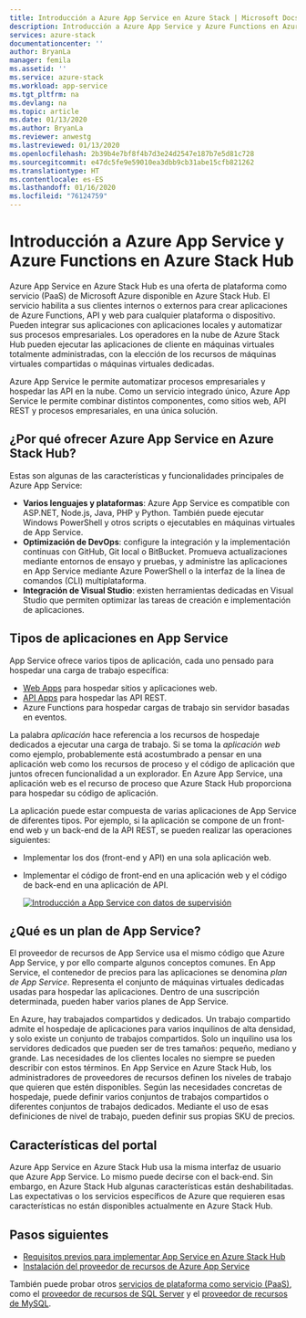 ```yaml
---
title: Introducción a Azure App Service en Azure Stack | Microsoft Docs
description: Introducción a Azure App Service y Azure Functions en Azure Stack Hub.
services: azure-stack
documentationcenter: ''
author: BryanLa
manager: femila
ms.assetid: ''
ms.service: azure-stack
ms.workload: app-service
ms.tgt_pltfrm: na
ms.devlang: na
ms.topic: article
ms.date: 01/13/2020
ms.author: BryanLa
ms.reviewer: anwestg
ms.lastreviewed: 01/13/2020
ms.openlocfilehash: 2b39b4e7bf8f4b7d3e24d2547e187b7e5d81c728
ms.sourcegitcommit: e47dc5fe9e59010ea3dbb9cb31abe15cfb821262
ms.translationtype: HT
ms.contentlocale: es-ES
ms.lasthandoff: 01/16/2020
ms.locfileid: "76124759"
---
```

# <a name="azure-app-service-and-azure-functions-on-azure-stack-hub-overview"></a>Introducción a Azure App Service y Azure Functions en Azure Stack Hub

Azure App Service en Azure Stack Hub es una oferta de plataforma como servicio (PaaS) de Microsoft Azure disponible en Azure Stack Hub. El servicio habilita a sus clientes internos o externos para crear aplicaciones de Azure Functions, API y web para cualquier plataforma o dispositivo. Pueden integrar sus aplicaciones con aplicaciones locales y automatizar sus procesos empresariales. Los operadores en la nube de Azure Stack Hub pueden ejecutar las aplicaciones de cliente en máquinas virtuales totalmente administradas, con la elección de los recursos de máquinas virtuales compartidas o máquinas virtuales dedicadas.

Azure App Service le permite automatizar procesos empresariales y hospedar las API en la nube. Como un servicio integrado único, Azure App Service le permite combinar distintos componentes, como sitios web, API REST y procesos empresariales, en una única solución.

## <a name="why-offer-azure-app-service-on-azure-stack-hub"></a>¿Por qué ofrecer Azure App Service en Azure Stack Hub?

Estas son algunas de las características y funcionalidades principales de Azure App Service:

- **Varios lenguajes y plataformas**: Azure App Service es compatible con ASP.NET, Node.js, Java, PHP y Python. También puede ejecutar Windows PowerShell y otros scripts o ejecutables en máquinas virtuales de App Service.
- **Optimización de DevOps**: configure la integración y la implementación continuas con GitHub, Git local o BitBucket. Promueva actualizaciones mediante entornos de ensayo y pruebas, y administre las aplicaciones en App Service mediante Azure PowerShell o la interfaz de la línea de comandos (CLI) multiplataforma.
- **Integración de Visual Studio**: existen herramientas dedicadas en Visual Studio que permiten optimizar las tareas de creación e implementación de aplicaciones.

## <a name="app-types-in-app-service"></a>Tipos de aplicaciones en App Service

App Service ofrece varios tipos de aplicación, cada uno pensado para hospedar una carga de trabajo específica:

- [Web Apps](/azure/app-service/overview) para hospedar sitios y aplicaciones web.
- [API Apps](/azure/app-service/overview) para hospedar las API REST.
- Azure Functions para hospedar cargas de trabajo sin servidor basadas en eventos.

La palabra *aplicación* hace referencia a los recursos de hospedaje dedicados a ejecutar una carga de trabajo. Si se toma la *aplicación web* como ejemplo, probablemente está acostumbrado a pensar en una aplicación web como los recursos de proceso y el código de aplicación que juntos ofrecen funcionalidad a un explorador. En Azure App Service, una aplicación web es el recurso de proceso que Azure Stack Hub proporciona para hospedar su código de aplicación.

La aplicación puede estar compuesta de varias aplicaciones de App Service de diferentes tipos. Por ejemplo, si la aplicación se compone de un front-end web y un back-end de la API REST, se pueden realizar las operaciones siguientes:

- Implementar los dos (front-end y API) en una sola aplicación web.
- Implementar el código de front-end en una aplicación web y el código de back-end en una aplicación de API.

   [![Introducción a App Service con datos de supervisión](media/azure-stack-app-service-overview/image01.png "Introducción a App Service con datos de supervisión")](media/azure-stack-app-service-overview/image01.png#lightbox)

## <a name="what-is-an-app-service-plan"></a>¿Qué es un plan de App Service?

El proveedor de recursos de App Service usa el mismo código que Azure App Service, y por ello comparte algunos conceptos comunes. En App Service, el contenedor de precios para las aplicaciones se denomina *plan de App Service*. Representa el conjunto de máquinas virtuales dedicadas usadas para hospedar las aplicaciones. Dentro de una suscripción determinada, pueden haber varios planes de App Service.

En Azure, hay trabajados compartidos y dedicados. Un trabajo compartido admite el hospedaje de aplicaciones para varios inquilinos de alta densidad, y solo existe un conjunto de trabajos compartidos. Solo un inquilino usa los servidores dedicados que pueden ser de tres tamaños: pequeño, mediano y grande. Las necesidades de los clientes locales no siempre se pueden describir con estos términos. En App Service en Azure Stack Hub, los administradores de proveedores de recursos definen los niveles de trabajo que quieren que estén disponibles. Según las necesidades concretas de hospedaje, puede definir varios conjuntos de trabajos compartidos o diferentes conjuntos de trabajos dedicados. Mediante el uso de esas definiciones de nivel de trabajo, pueden definir sus propias SKU de precios.

## <a name="portal-features"></a>Características del portal


Azure App Service en Azure Stack Hub usa la misma interfaz de usuario que Azure App Service. Lo mismo puede decirse con el back-end. Sin embargo, en Azure Stack Hub algunas características están deshabilitadas. Las expectativas o los servicios específicos de Azure que requieren esas características no están disponibles actualmente en Azure Stack Hub.

## <a name="next-steps"></a>Pasos siguientes

- [Requisitos previos para implementar App Service en Azure Stack Hub](azure-stack-app-service-before-you-get-started.md)
- [Instalación del proveedor de recursos de Azure App Service](azure-stack-app-service-deploy.md)

También puede probar otros [servicios de plataforma como servicio (PaaS)](service-plan-offer-subscription-overview.md), como el [proveedor de recursos de SQL Server](azure-stack-sql-resource-provider-deploy.md) y el [proveedor de recursos de MySQL](azure-stack-mysql-resource-provider-deploy.md).
